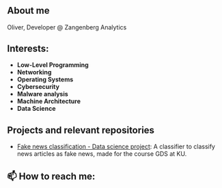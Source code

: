 # 

<!--
**Katikistan/Katikistan** is a ✨ _special_ ✨ repository because its `README.md` (this file) appears on your GitHub profile.

Here are some ideas to get you started:

- 🔭 I’m currently working on ...
- 🌱 I’m currently learning ...
- 👯 I’m looking to collaborate on ...
- 🤔 I’m looking for help with ...
- 💬 Ask me about ...
- 📫 How to reach me: ...
- 
-->
## About me
Oliver, Developer @ Zangenberg Analytics
## Interests: 
- **Low-Level Programming**
- **Networking**
- **Operating Systems**
- **Cybersecurity**
- **Malware analysis**
- **Machine Architecture**
- **Data Science**
## Projects and relevant repositories
- [Fake news classification - Data science project](https://github.com/Katikistan/FakeNewsProject): A classifier to classify news articles as fake news, made for the course GDS at KU. 
## 📫 How to reach me:
